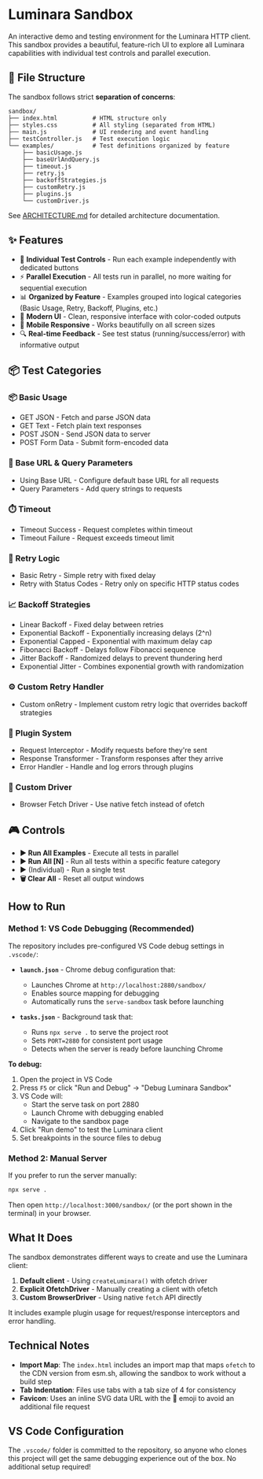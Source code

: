 # Luminara Sandbox

An interactive demo and testing environment for the Luminara HTTP client. This sandbox provides a beautiful, feature-rich UI to explore all Luminara capabilities with individual test controls and parallel execution.

## 📁 File Structure

The sandbox follows strict **separation of concerns**:

```
sandbox/
├── index.html          # HTML structure only
├── styles.css          # All styling (separated from HTML)
├── main.js             # UI rendering and event handling
├── testController.js   # Test execution logic
└── examples/           # Test definitions organized by feature
    ├── basicUsage.js
    ├── baseUrlAndQuery.js
    ├── timeout.js
    ├── retry.js
    ├── backoffStrategies.js
    ├── customRetry.js
    ├── plugins.js
    └── customDriver.js
```

See [ARCHITECTURE.md](./ARCHITECTURE.md) for detailed architecture documentation.

## ✨ Features

- 🎯 **Individual Test Controls** - Run each example independently with dedicated buttons
- ⚡ **Parallel Execution** - All tests run in parallel, no more waiting for sequential execution
- 📊 **Organized by Feature** - Examples grouped into logical categories (Basic Usage, Retry, Backoff, Plugins, etc.)
- 🎨 **Modern UI** - Clean, responsive interface with color-coded outputs
- 📱 **Mobile Responsive** - Works beautifully on all screen sizes
- 🔍 **Real-time Feedback** - See test status (running/success/error) with informative output

## 📦 Test Categories

### 📦 Basic Usage
- GET JSON - Fetch and parse JSON data
- GET Text - Fetch plain text responses
- POST JSON - Send JSON data to server
- POST Form Data - Submit form-encoded data

### 🔗 Base URL & Query Parameters
- Using Base URL - Configure default base URL for all requests
- Query Parameters - Add query strings to requests

### ⏱️ Timeout
- Timeout Success - Request completes within timeout
- Timeout Failure - Request exceeds timeout limit

### 🔄 Retry Logic
- Basic Retry - Simple retry with fixed delay
- Retry with Status Codes - Retry only on specific HTTP status codes

### 📈 Backoff Strategies
- Linear Backoff - Fixed delay between retries
- Exponential Backoff - Exponentially increasing delays (2^n)
- Exponential Capped - Exponential with maximum delay cap
- Fibonacci Backoff - Delays follow Fibonacci sequence
- Jitter Backoff - Randomized delays to prevent thundering herd
- Exponential Jitter - Combines exponential growth with randomization

### ⚙️ Custom Retry Handler
- Custom onRetry - Implement custom retry logic that overrides backoff strategies

### 🔌 Plugin System
- Request Interceptor - Modify requests before they're sent
- Response Transformer - Transform responses after they arrive
- Error Handler - Handle and log errors through plugins

### 🚗 Custom Driver
- Browser Fetch Driver - Use native fetch instead of ofetch

## 🎮 Controls

- **▶️ Run All Examples** - Execute all tests in parallel
- **▶️ Run All [N]** - Run all tests within a specific feature category
- **▶️** (Individual) - Run a single test
- **🗑️ Clear All** - Reset all output windows

## How to Run

### Method 1: VS Code Debugging (Recommended)

The repository includes pre-configured VS Code debug settings in `.vscode/`:

- **`launch.json`** - Chrome debug configuration that:
  - Launches Chrome at `http://localhost:2880/sandbox/`
  - Enables source mapping for debugging
  - Automatically runs the `serve-sandbox` task before launching

- **`tasks.json`** - Background task that:
  - Runs `npx serve .` to serve the project root
  - Sets `PORT=2880` for consistent port usage
  - Detects when the server is ready before launching Chrome

**To debug:**
1. Open the project in VS Code
2. Press `F5` or click "Run and Debug" → "Debug Luminara Sandbox"
3. VS Code will:
   - Start the serve task on port 2880
   - Launch Chrome with debugging enabled
   - Navigate to the sandbox page
4. Click "Run demo" to test the Luminara client
5. Set breakpoints in the source files to debug

### Method 2: Manual Server

If you prefer to run the server manually:

```bash
npx serve .
```

Then open `http://localhost:3000/sandbox/` (or the port shown in the terminal) in your browser.

## What It Does

The sandbox demonstrates different ways to create and use the Luminara client:

1. **Default client** - Using `createLuminara()` with ofetch driver
2. **Explicit OfetchDriver** - Manually creating a client with ofetch
3. **Custom BrowserDriver** - Using native `fetch` API directly

It includes example plugin usage for request/response interceptors and error handling.

## Technical Notes

- **Import Map**: The `index.html` includes an import map that maps `ofetch` to the CDN version from esm.sh, allowing the sandbox to work without a build step
- **Tab Indentation**: Files use tabs with a tab size of 4 for consistency
- **Favicon**: Uses an inline SVG data URL with the 🌌 emoji to avoid an additional file request

## VS Code Configuration

The `.vscode/` folder is committed to the repository, so anyone who clones this project will get the same debugging experience out of the box. No additional setup required!

